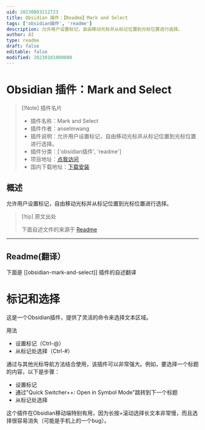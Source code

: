 ```yaml
---
uid: 20230803212723
title: Obsidian 插件：【Readme】Mark and Select
tags: ['obsidian插件', 'readme']
description: 允许用户设置标记，自由移动光标并从标记位置到光标位置进行选择。
author: AI
type: readme
draft: false
editable: false
modified: 20230101000000
---
```


# Obsidian 插件：Mark and Select

> [!Note] 插件名片
> - 插件名称：Mark and Select
> - 插件作者：anselmwang
> - 插件说明：允许用户设置标记，自由移动光标并从标记位置到光标位置进行选择。
> - 插件分类：['obsidian插件', 'readme']
> - 项目地址：[点我访问](https://github.com/anselmwang/obsidian-mark-and-select)
> - 国内下载地址：[下载安装](https://pkmer.cn/products/plugin/pluginMarket/?obsidian-mark-and-select)

## 概述

允许用户设置标记，自由移动光标并从标记位置到光标位置进行选择。



> [!tip] 原文出处
> 
>下面自述文件的来源于 [Readme](https://ghproxy.net/https://raw.githubusercontent.com/anselmwang/obsidian-mark-and-select/master/README.md)
> 

---

## Readme(翻译）

下面是 [[obsidian-mark-and-select]] 插件的自述翻译



# 标记和选择

这是一个Obsidian插件，提供了灵活的命令来选择文本区域。

用法
- 设置标记（Ctrl-@）
- 从标记处选择（Ctrl-#）

通过与其他光标导航方法结合使用，该插件可以非常强大。例如，要选择一个标题的内容，以下是步骤：
- 设置标记
- 通过"Quick Switcher++: Open in Symbol Mode"跳转到下一个标题
- 从标记处选择

这个插件在Obsidian移动端特别有用，因为长按+滚动选择长文本非常慢，而且选择很容易消失（可能是手机上的一个bug）。



